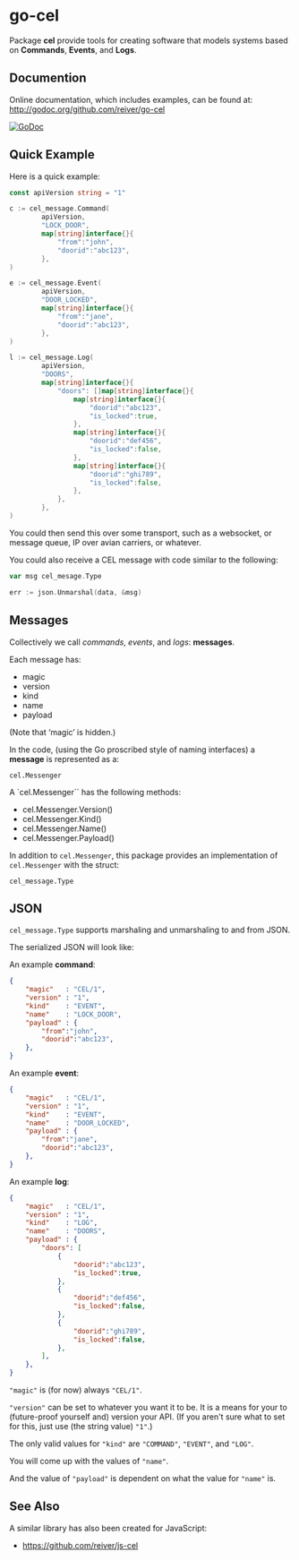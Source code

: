 # go-cel

Package **cel** provide tools for creating software that models systems based on **Commands**, **Events**, and **Logs**.


## Documention

Online documentation, which includes examples, can be found at: http://godoc.org/github.com/reiver/go-cel

[![GoDoc](https://godoc.org/github.com/reiver/go-cel?status.svg)](https://godoc.org/github.com/reiver/go-cel)


## Quick Example

Here is a quick example:

```go
const apiVersion string = "1"

c := cel_message.Command(
		apiVersion,
		"LOCK_DOOR",
		map[string]interface{}{
			"from":"john",
			"doorid":"abc123",
		},
)

e := cel_message.Event(
		apiVersion,
		"DOOR_LOCKED",
		map[string]interface{}{
			"from":"jane",
			"doorid":"abc123",
		},
)

l := cel_message.Log(
		apiVersion,
		"DOORS",
		map[string]interface{}{
			"doors": []map[string]interface{}{
				map[string]interface{}{
					"doorid":"abc123",
					"is_locked":true,
				},
				map[string]interface{}{
					"doorid":"def456",
					"is_locked":false,
				},
				map[string]interface{}{
					"doorid":"ghi789",
					"is_locked":false,
				},
			},
		},
)
```

You could then send this over some transport, such as a websocket, or message queue, IP over avian carriers, or whatever.

You could also receive a CEL message with code similar to the following:
```go
var msg cel_mesage.Type

err := json.Unmarshal(data, &msg)

```

## Messages

Collectively we call _commands_, _events_, and _logs_: **messages**.

Each message has:

* magic
* version
* kind
* name
* payload

(Note that ‘magic’ is hidden.)

In the code, (using the Go proscribed style of naming interfaces) a **message** is represented as a:
```
cel.Messenger
```

A `cel.Messenger`` has the following methods:

* cel.Messenger.Version()
* cel.Messenger.Kind()
* cel.Messenger.Name()
* cel.Messenger.Payload()

In addition to `cel.Messenger`, this package provides an implementation of `cel.Messenger` with the struct:
```
cel_message.Type
```

## JSON

`cel_message.Type` supports marshaling and unmarshaling to and from JSON.

The serialized JSON will look like:

An example **command**:
```json
{
	"magic"   : "CEL/1",
	"version" : "1",
	"kind"    : "EVENT",
	"name"    : "LOCK_DOOR",
	"payload" : {
		"from":"john",
		"doorid":"abc123",
	},
}
```

An example **event**:
```json
{
	"magic"   : "CEL/1",
	"version" : "1",
	"kind"    : "EVENT",
	"name"    : "DOOR_LOCKED",
	"payload" : {
		"from":"jane",
		"doorid":"abc123",
	},
}
```

An example **log**:
```json
{
	"magic"   : "CEL/1",
	"version" : "1",
	"kind"    : "LOG",
	"name"    : "DOORS",
	"payload" : {
		"doors": [
			{
				"doorid":"abc123",
				"is_locked":true,
			},
			{
				"doorid":"def456",
				"is_locked":false,
			},
			{
				"doorid":"ghi789",
				"is_locked":false,
			},
		],
	},
}
```

`"magic"` is (for now) always `"CEL/1"`.

`"version"` can be set to whatever you want it to be. It is a means for your to (future-proof yourself and) version your API. (If you aren't sure what to set for this, just use (the string value) `"1"`.)

The only valid values for `"kind"` are
`"COMMAND"`,
`"EVENT"`, and
`"LOG"`.

You will come up with the values of `"name"`.

And the value of `"payload"` is dependent on what the value for `"name"` is.

## See Also

A similar library has also been created for JavaScript:

* https://github.com/reiver/js-cel
